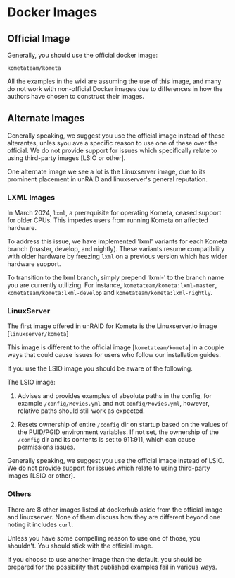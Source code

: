 # Docker Images

## Official Image

Generally, you should use the official docker image:

```
kometateam/kometa
```

All the examples in the wiki are assuming the use of this image, and many do not work with non-official Docker images due to differences in how the authors have chosen to construct their images.

## Alternate Images

Generally speaking, we suggest you use the official image instead of these alterantes, unles syou ave a specific reason to use one of these over the official. We do not provide support for issues which specifically relate to using third-party images [LSIO or other].

One alternate image we see a lot is the Linuxserver image, due to its prominent placement in unRAID and linuxserver's general reputation.

### LXML Images

In March 2024, `lxml`, a prerequisite for operating Kometa, ceased support for older CPUs. This impedes users from running Kometa on affected hardware.

To address this issue, we have implemented 'lxml' variants for each Kometa branch (master, develop, and nightly). These variants resume compatibility with older hardware by freezing `lxml` on a previous version which has wider hardware support.

To transition to the lxml branch, simply prepend 'lxml-' to the branch name you are currently utilizing. For instance, `kometateam/kometa:lxml-master`, `kometateam/kometa:lxml-develop` and `kometateam/kometa:lxml-nightly`.

### LinuxServer

The first image offered in unRAID for Kometa is the Linuxserver.io image [`linuxserver/kometa`]

This image is different to the official image [`kometateam/kometa`] in a couple ways that could cause issues for users who follow our installation guides.

If you use the LSIO image you should be aware of the following.

The LSIO image:

1. Advises and provides examples of absolute paths in the config, for example `/config/Movies.yml` and not `config/Movies.yml`, however, relative paths should still work as expected.

2. Resets ownership of entire `/config` dir on startup based on the values of the PUID/PGID environment variables. If not set, the ownership of the `/config` dir and its contents is set to 911:911, which can cause permissions issues.

Generally speaking, we suggest you use the official image instead of LSIO. We do not provide support for issues which relate to using third-party images [LSIO or other].

### Others

There are 8 other images listed at dockerhub aside from the official image and linuxserver.  None of them discuss how they are different beyond one noting it includes `curl`.

Unless you have some compelling reason to use one of those, you shouldn't.  You should stick with the official image.

If you choose to use another image than the default, you should be prepared for the possibility that published examples fail in various ways.
